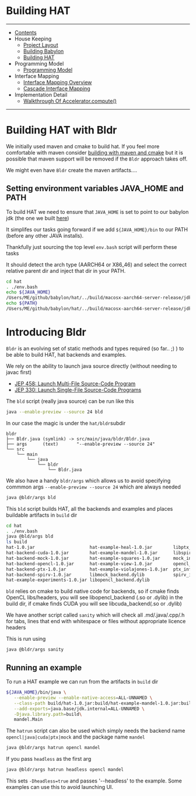 # Building HAT

----

* [Contents](hat-00.md)
* House Keeping
    * [Project Layout](hat-01-01-project-layout.md)
    * [Building Babylon](hat-01-02-building-babylon.md)
    * [Building HAT](hat-01-03-building-hat.md)
* Programming Model
    * [Programming Model](hat-03-programming-model.md)
* Interface Mapping
    * [Interface Mapping Overview](hat-04-01-interface-mapping.md)
    * [Cascade Interface Mapping](hat-04-02-cascade-interface-mapping.md)
* Implementation Detail
    * [Walkthrough Of Accelerator.compute()](hat-accelerator-compute.md)

---

# Building HAT with Bldr

We initially used maven and cmake to build hat.  If you feel more comfortable
with maven consider [building with maven and cmake](hat-01-03-building-hat-with-maven.md)
but it is possible that maven support will be removed if the `Bldr` approach takes off.

We might even have `Bldr` create the maven artifacts....

## Setting environment variables JAVA_HOME and PATH

To build HAT we need to ensure that `JAVA_HOME` is set
to point to our babylon jdk (the one we built [here](hat-01-02-building-babylon.md))

It simplifes our tasks going forward if we
add `${JAVA_HOME}/bin` to our PATH (before any other JAVA installs).

Thankfully just sourcing the top level `env.bash` script will perform these tasks

It should detect the arch type (AARCH64 or X86_46) and
select the correct relative parent dir and inject that dir in your PATH.

```bash
cd hat
. ./env.bash
echo ${JAVA_HOME}
/Users/ME/github/babylon/hat/../build/macosx-aarch64-server-release/jdk
echo ${PATH}
/Users/ME/github/babylon/hat/../build/macosx-aarch64-server-release/jdk/bin:/usr/local/bin:......
```

# Introducing Bldr
`Bldr` is an evolving set of static methods and types required (so far.. ;) )
to be able to build HAT, hat backends and examples.

We rely on the ability to launch java source directly (without needing to javac first)

* [JEP 458: Launch Multi-File Source-Code Program](https://openjdk.org/jeps/458)
* [JEP 330: Launch Single-File Source-Code Programs](https://openjdk.org/jeps/330)

The `bld` script (really java source) can be run like this

```bash
java --enable-preview --source 24 bld
```

In our case the  magic is under the `hat/bldr`subdir

```
bldr
├── Bldr.java (symlink) -> src/main/java/bldr/Bldr.java
├── args      (text)       "--enable-preview --source 24"
└── src
    └── main
        └── java
            └── bldr
                └── Bldr.java
```

We also have a handy `bldr/args` which allows us to avoid specifying commmon args `--enable-preview --source 24` which are always needed

```bash
java @bldr/args bld
```

This `bld` script builds HAT, all the backends and examples and places buildable artifacts in `build` dir

```bash
cd hat
. ./env.bash
java @bld/args bld
ls build
hat-1.0.jar                     hat-example-heal-1.0.jar        libptx_backend.dylib
hat-backend-cuda-1.0.jar        hat-example-mandel-1.0.jar      libspirv_backend.dylib
hat-backend-mock-1.0.jar        hat-example-squares-1.0.jar     mock_info
hat-backend-opencl-1.0.jar      hat-example-view-1.0.jar        opencl_info
hat-backend-ptx-1.0.jar         hat-example-violajones-1.0.jar  ptx_info
hat-backend-spirv-1.0.jar       libmock_backend.dylib           spirv_info
hat-example-experiments-1.0.jar libopencl_backend.dylib
```

`bld` relies on cmake to build native code for backends, so if cmake finds OpenCL libs/headers, you will see libopencl_backend (.so or .dylib) in the build dir, if cmake finds CUDA you will see libcuda_backend(.so or .dylib)

We have another script called `sanity` which will check all  .md/.java/.cpp/.h for tabs, lines that end with whitespace
or files without appropriate licence headers

This is run using

```
java @bldr/args sanity
```


## Running an example

To run a HAT example we can run from the artifacts in `build` dir

```bash
${JAVA_HOME}/bin/java \
   --enable-preview --enable-native-access=ALL-UNNAMED \
   --class-path build/hat-1.0.jar:build/hat-example-mandel-1.0.jar:build/hat-backend-opencl-1.0.jar \
   --add-exports=java.base/jdk.internal=ALL-UNNAMED \
   -Djava.library.path=build\
   mandel.Main
```

The `hatrun` script can also be used which simply needs the backend
name `opencl|java|cuda|ptx|mock` and the package name `mandel`

```bash
java @bldr/args hatrun opencl mandel
```

If you pass `headless` as the first arg

```bash
java @bldr/args hatrun headless opencl mandel
```

This sets `-Dheadless=true` and passes '--headless' to the example.  Some examples can use this to avoid launching UI.

